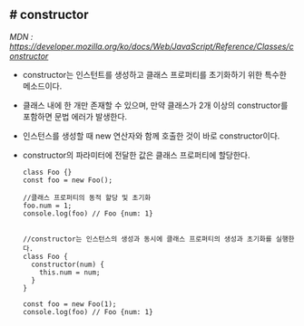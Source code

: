 ## # constructor

_MDN : https://developer.mozilla.org/ko/docs/Web/JavaScript/Reference/Classes/constructor_

- constructor는 인스턴트를 생성하고 클래스 프로퍼티를 초기화하기 위한 특수한 메소드이다.
- 클래스 내에 한 개만 존재할 수 있으며, 만약 클래스가 2개 이상의 constructor를 포함하면 문법 에러가 발생한다.
- 인스턴스를 생성할 때 new 연산자와 함께 호출한 것이 바로 constructor이다.
- constructor의 파라미터에 전달한 값은 클래스 프로퍼티에 할당한다.

  ```
  class Foo {}
  const foo = new Foo();

  //클래스 프로퍼티의 동적 할당 및 초기화
  foo.num = 1;
  console.log(foo) // Foo {num: 1}


  //constructor는 인스턴스의 생성과 동시에 클래스 프로퍼티의 생성과 초기화를 실행한다.
  class Foo {
    constructor(num) {
      this.num = num;
    }
  }

  const foo = new Foo(1);
  console.log(foo) // Foo {num: 1}
  ```

